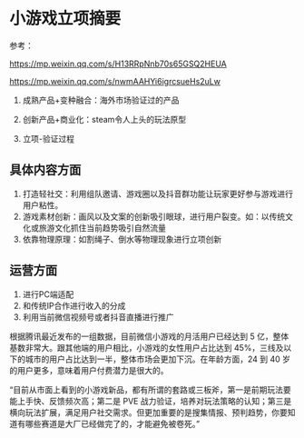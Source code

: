 # 小游戏立项摘要

参考：

https://mp.weixin.qq.com/s/H13RRpNnb70s65GSQ2HEUA

https://mp.weixin.qq.com/s/nwmAAHYi6igrcsueHs2uLw

1. 成熟产品+变种融合：海外市场验证过的产品

2. 创新产品+商业化：steam令人上头的玩法原型

3. 立项-验证过程

## 具体内容方面
1. 打造轻社交：利用组队邀请、游戏圈以及抖音群功能让玩家更好参与游戏进行用户粘性。
2. 游戏素材创新：画风以及文案的创新吸引眼球，进行用户裂变。如：以传统文化或旅游文化抓住当前趋势吸引自然流量
3. 依靠物理原理：如割绳子、倒水等物理现象进行立项创新

## 运营方面
1. 进行PC端适配
2. 和传统IP合作进行收入的分成
3. 利用当前微信视频号或者抖音直播进行推广

根据腾讯最近发布的一组数据，目前微信小游戏的月活用户已经达到 5 亿，整体基数非常大。跟其他端的用户相比，小游戏的女性用户占比达到 45%，三线及以下的城市的用户占比达到一半，整体市场会更加下沉。在年龄方面，24 到 40 岁的用户更多，意味着用户付费潜力是很大的。

“目前从市面上看到的小游戏新品，都有所谓的套路或三板斧，第一是前期玩法要能上手快、反馈频次高；第二是 PVE 战力验证，培养对玩法策略的认知；第三是横向玩法扩展，满足用户社交需求。但更加重要的是搜集情报、预判趋势，你要知道有哪些赛道是大厂已经做完了的，才能避免被卷死。”